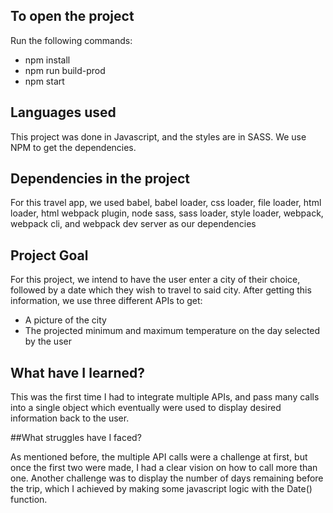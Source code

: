 ## To open the project

Run the following commands:
- npm install
- npm run build-prod
- npm start

## Languages used

This project was done in Javascript, and the styles are in SASS. We use NPM to get the dependencies.

## Dependencies in the project

For this travel app, we used babel, babel loader, css loader, file loader, html loader, html webpack plugin, node sass, sass loader, style loader, webpack, webpack cli, and webpack dev server as our dependencies

## Project Goal

For this project, we intend to have the user enter a city of their choice, followed by a date which they wish to travel to said city. After getting this information, we use three different APIs to get:
- A picture of the city
- The projected minimum and maximum temperature on the day selected by the user

## What have I learned?

This was the first time I had to integrate multiple APIs, and pass many calls into a single object which eventually were used to display desired information back to the user. 

##What struggles have I faced?

As mentioned before, the multiple API calls were a challenge at first, but once the first two were made, I had a clear vision on how to call more than one. Another challenge was to display the number of days remaining before the trip, which I achieved by making some javascript logic with the Date() function.


